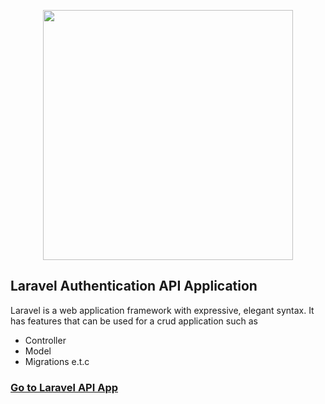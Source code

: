 <p align="center"><a href="https://laravel.com" target="_blank"><img src="https://raw.githubusercontent.com/laravel/art/master/logo-lockup/5%20SVG/2%20CMYK/1%20Full%20Color/laravel-logolockup-cmyk-red.svg" width="400"></a></p>

## Laravel Authentication API Application

Laravel is a web application framework with expressive, elegant syntax. It has features that can be used for a crud application such as
- Controller
- Model
- Migrations e.t.c

### <a href="http://zurilaravelcrud.herokuapp.com/" target="_blank">Go to Laravel API App</a> 
